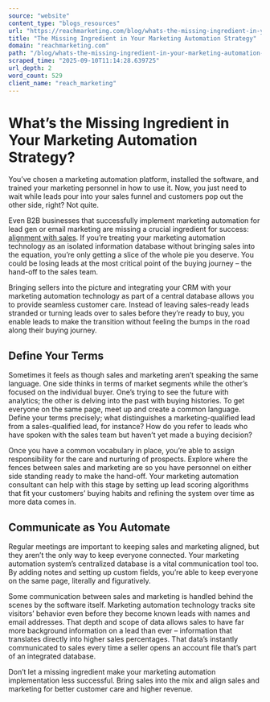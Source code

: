 ```yaml
---
source: "website"
content_type: "blogs_resources"
url: "https://reachmarketing.com/blog/whats-the-missing-ingredient-in-your-marketing-automation-strategy/"
title: "The Missing Ingredient in Your Marketing Automation Strategy"
domain: "reachmarketing.com"
path: "/blog/whats-the-missing-ingredient-in-your-marketing-automation-strategy/"
scraped_time: "2025-09-10T11:14:28.639725"
url_depth: 2
word_count: 529
client_name: "reach_marketing"
---
```


# What’s the Missing Ingredient in Your Marketing Automation Strategy?

You’ve chosen a marketing automation platform, installed the software, and trained your marketing personnel in how to use it. Now, you just need to wait while leads pour into your sales funnel and customers pop out the other side, right? Not quite.

Even B2B businesses that successfully implement marketing automation for lead gen or email marketing are missing a crucial ingredient for success: [alignment with sales](https://reachmarketing.com/the-essential-guide-to-sales-and-marketing-integration/). If you’re treating your marketing automation technology as an isolated information database without bringing sales into the equation, you’re only getting a slice of the whole pie you deserve. You could be losing leads at the most critical point of the buying journey – the hand-off to the sales team.

Bringing sellers into the picture and integrating your CRM with your marketing automation technology as part of a central database allows you to provide seamless customer care. Instead of leaving sales-ready leads stranded or turning leads over to sales before they’re ready to buy, you enable leads to make the transition without feeling the bumps in the road along their buying journey.

## Define Your Terms

Sometimes it feels as though sales and marketing aren’t speaking the same language. One side thinks in terms of market segments while the other’s focused on the individual buyer. One’s trying to see the future with analytics; the other is delving into the past with buying histories. To get everyone on the same page, meet up and create a common language. Define your terms precisely; what distinguishes a marketing-qualified lead from a sales-qualified lead, for instance? How do you refer to leads who have spoken with the sales team but haven’t yet made a buying decision?

Once you have a common vocabulary in place, you’re able to assign responsibility for the care and nurturing of prospects. Explore where the fences between sales and marketing are so you have personnel on either side standing ready to make the hand-off. Your marketing automation consultant can help with this stage by setting up lead scoring algorithms that fit your customers’ buying habits and refining the system over time as more data comes in.

## Communicate as You Automate

Regular meetings are important to keeping sales and marketing aligned, but they aren’t the only way to keep everyone connected. Your marketing automation system’s centralized database is a vital communication tool too. By adding notes and setting up custom fields, you’re able to keep everyone on the same page, literally and figuratively.

Some communication between sales and marketing is handled behind the scenes by the software itself. Marketing automation technology tracks site visitors’ behavior even before they become known leads with names and email addresses. That depth and scope of data allows sales to have far more background information on a lead than ever – information that translates directly into higher sales percentages. That data’s instantly communicated to sales every time a seller opens an account file that’s part of an integrated database.

Don’t let a missing ingredient make your marketing automation implementation less successful. Bring sales into the mix and align sales and marketing for better customer care and higher revenue.